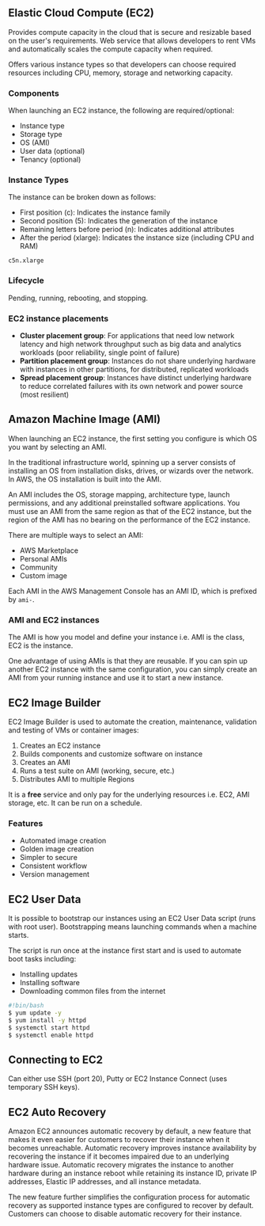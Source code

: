 ## Elastic Cloud Compute (EC2)

Provides compute capacity in the cloud that is secure and resizable based on the user's requirements. Web service that allows developers to rent VMs and automatically scales the compute capacity when required.

Offers various instance types so that developers can choose required resources including CPU, memory, storage and networking capacity.

### Components

When launching an EC2 instance, the following are required/optional:

- Instance type
- Storage type
- OS (AMI)
- User data (optional)
- Tenancy (optional)

### Instance Types

The instance can be broken down as follows:

- First position (c): Indicates the instance family
- Second position (5): Indicates the generation of the instance
- Remaining letters before period (n): Indicates additional attributes
- After the period (xlarge): Indicates the instance size (including CPU and RAM)

```
c5n.xlarge
```

### Lifecycle

Pending, running, rebooting, and stopping.

### EC2 instance placements

- **Cluster placement group**: For applications that need low network latency and high network throughput such as big data and analytics workloads (poor reliability, single point of failure)
- **Partition placement group**: Instances do not share underlying hardware with instances in other partitions, for distributed, replicated workloads
- **Spread placement group**: Instances have distinct underlying hardware to reduce correlated failures with its own network and power source (most resilient)

## Amazon Machine Image (AMI)

When launching an EC2 instance, the first setting you configure is which OS you want by selecting an AMI.

In the traditional infrastructure world, spinning up a server consists of installing an OS from installation disks, drives, or wizards over the network. In AWS, the OS installation is built into the AMI.

An AMI includes the OS, storage mapping, architecture type, launch permissions, and any additional preinstalled software applications. You must use an AMI from the same region as that of the EC2 instance, but the region of the AMI has no bearing on the performance of the EC2 instance.

There are multiple ways to select an AMI:

- AWS Marketplace
- Personal AMIs
- Community
- Custom image

Each AMI in the AWS Management Console has an AMI ID, which is prefixed by `ami-`.

### AMI and EC2 instances

The AMI is how you model and define your instance i.e. AMI is the class, EC2 is the instance.

One advantage of using AMIs is that they are reusable. If you can spin up another EC2 instance with the same configuration, you can simply create an AMI from your running instance and use it to start a new instance.

## EC2 Image Builder

EC2 Image Builder is used to automate the creation, maintenance, validation and testing of VMs or container images:

1. Creates an EC2 instance
2. Builds components and customize software on instance
3. Creates an AMI
4. Runs a test suite on AMI (working, secure, etc.)
5. Distributes AMI to multiple Regions

It is a **free** service and only pay for the underlying resources i.e. EC2, AMI storage, etc. It can be run on a schedule.

### Features

- Automated image creation
- Golden image creation
- Simpler to secure
- Consistent workflow
- Version management

## EC2 User Data

It is possible to bootstrap our instances using an EC2 User Data script (runs with root user). Bootstrapping means launching commands when a machine starts.

The script is run once at the instance first start and is used to automate boot tasks including:

- Installing updates
- Installing software
- Downloading common files from the internet

```sh
#!bin/bash
$ yum update -y
$ yum install -y httpd
$ systemctl start httpd
$ systemctl enable httpd
```

## Connecting to EC2

Can either use SSH (port 20), Putty or EC2 Instance Connect (uses temporary SSH keys).

## EC2 Auto Recovery

Amazon EC2 announces automatic recovery by default, a new feature that makes it even easier for customers to recover their instance when it becomes unreachable. Automatic recovery improves instance availability by recovering the instance if it becomes impaired due to an underlying hardware issue. Automatic recovery migrates the instance to another hardware during an instance reboot while retaining its instance ID, private IP addresses, Elastic IP addresses, and all instance metadata.

The new feature further simplifies the configuration process for automatic recovery as supported instance types are configured to recover by default. Customers can choose to disable automatic recovery for their instance.
